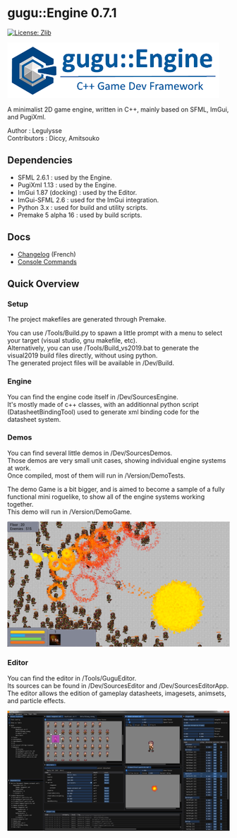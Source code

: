 # gugu::Engine 0.7.1
[![License: Zlib](https://img.shields.io/badge/License-Zlib-lightgrey.svg)](https://opensource.org/licenses/Zlib)

![gugu::Engine Logo Title](./Docs/Logos/Gugu-logo-title.png)

A minimalist 2D game engine, written in C++, mainly based on SFML, ImGui, and PugiXml.

Author : Legulysse  
Contributors : Diccy, Amitsouko

## Dependencies

- SFML 2.6.1 : used by the Engine.  
- PugiXml 1.13 : used by the Engine.  
- ImGui 1.87 (docking) : used by the Editor.  
- ImGui-SFML 2.6 : used for the ImGui integration.  
- Python 3.x : used for build and utility scripts.  
- Premake 5 alpha 16 : used by build scripts.  

## Docs

- [Changelog](/Docs/ProjectHistory.md) (French)  
- [Console Commands](/Docs/Commands.md)  

## Quick Overview

### Setup

The project makefiles are generated through Premake.  

You can use /Tools/Build.py to spawn a little prompt with a menu to select your target (visual studio, gnu makefile, etc).  
Alternatively, you can use /Tools/Build_vs2019.bat to generate the visual2019 build files directly, without using python.  
The generated project files will be available in /Dev/Build.  

### Engine

You can find the engine code itself in /Dev/SourcesEngine.  
It's mostly made of c++ classes, with an additionnal python script (DatasheetBindingTool) used to generate xml binding code for the datasheet system.  

### Demos

You can find several little demos in /Dev/SourcesDemos.  
Those demos are very small unit cases, showing individual engine systems at work.  
Once compiled, most of them will run in /Version/DemoTests.  

The demo Game is a bit bigger, and is aimed to become a sample of a fully functional mini roguelike, to show all of the engine systems working together.  
This demo will run in /Version/DemoGame.  

![Demo Screenshot](./Docs/Pictures/DemoGame_03.png)

### Editor

You can find the editor in /Tools/GuguEditor.  
Its sources can be found in /Dev/SourcesEditor and /Dev/SourcesEditorApp.  
The editor allows the edition of gameplay datasheets, imagesets, animsets, and particle effects.  

![Editor Screenshot](./Docs/Pictures/Editor_02.png)
